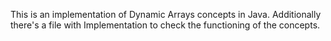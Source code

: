 This is an implementation of Dynamic Arrays concepts in Java. Additionally there's a file with Implementation to check the functioning of the concepts.
